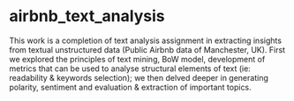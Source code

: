 # airbnb_text_analysis
This work is a completion of text analysis assignment in extracting insights from textual unstructured data (Public Airbnb data of Manchester, UK). 
First we explored the principles of text mining, BoW model, development of metrics that can be used to analyse structural elements of text 
(ie: readability &amp; keywords selection); we then delved deeper in generating polarity, sentiment and evaluation &amp; extraction of important topics.
